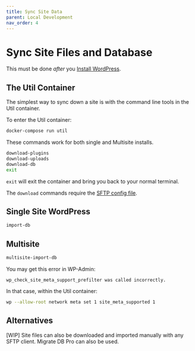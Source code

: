 ```yaml
---
title: Sync Site Data
parent: Local Development
nav_order: 4
---
```


# Sync Site Files and Database
This must be done _after_ you [Install WordPress](start-wordpress).

## The Util Container
The simplest way to sync down a site is with the command line tools in the Util container.

To enter the Util container:
```bash
docker-compose run util
```

These commands work for both single and Multisite installs.
```sh
download-plugins
download-uploads
download-db
exit
```

`exit` will exit the container and bring you back to your normal terminal.

The `download` commands require the [SFTP config file](sftp-config).

## Single Site WordPress
```sh
import-db
```

## Multisite
```sh
multisite-import-db
```

You may get this error in WP-Admin:
```
wp_check_site_meta_support_prefilter was called incorrectly.
```
In that case, within the Util container:

```sh
wp --allow-root network meta set 1 site_meta_supported 1
```

## Alternatives
[WIP] Site files can also be downloaded and imported manually with any SFTP client. Migrate DB Pro can also be used.
